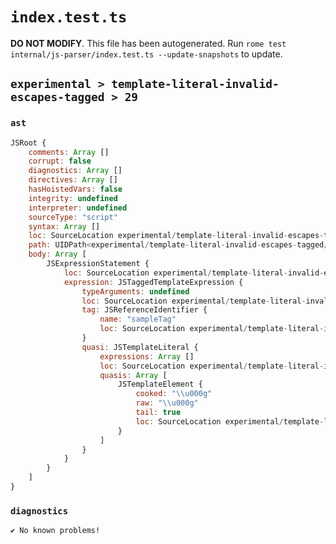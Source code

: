 # `index.test.ts`

**DO NOT MODIFY**. This file has been autogenerated. Run `rome test internal/js-parser/index.test.ts --update-snapshots` to update.

## `experimental > template-literal-invalid-escapes-tagged > 29`

### `ast`

```javascript
JSRoot {
	comments: Array []
	corrupt: false
	diagnostics: Array []
	directives: Array []
	hasHoistedVars: false
	integrity: undefined
	interpreter: undefined
	sourceType: "script"
	syntax: Array []
	loc: SourceLocation experimental/template-literal-invalid-escapes-tagged/29/input.js 1:0-1:17
	path: UIDPath<experimental/template-literal-invalid-escapes-tagged/29/input.js>
	body: Array [
		JSExpressionStatement {
			loc: SourceLocation experimental/template-literal-invalid-escapes-tagged/29/input.js 1:0-1:17
			expression: JSTaggedTemplateExpression {
				typeArguments: undefined
				loc: SourceLocation experimental/template-literal-invalid-escapes-tagged/29/input.js 1:0-1:17
				tag: JSReferenceIdentifier {
					name: "sampleTag"
					loc: SourceLocation experimental/template-literal-invalid-escapes-tagged/29/input.js 1:0-1:9 (sampleTag)
				}
				quasi: JSTemplateLiteral {
					expressions: Array []
					loc: SourceLocation experimental/template-literal-invalid-escapes-tagged/29/input.js 1:9-1:17
					quasis: Array [
						JSTemplateElement {
							cooked: "\\u000g"
							raw: "\\u000g"
							tail: true
							loc: SourceLocation experimental/template-literal-invalid-escapes-tagged/29/input.js 1:10-1:16
						}
					]
				}
			}
		}
	]
}
```

### `diagnostics`

```
✔ No known problems!

```
